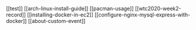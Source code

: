 [[test]]
[[arch-linux-install-guide]]
[[pacman-usage]]
[[wtc2020-week2-record]]
[[installing-docker-in-ec2]]
[[configure-nginx-mysql-express-with-docker]]
[[about-custom-event]]
